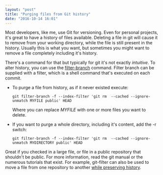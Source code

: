 ```yaml
---
layout: "post"
title: "Purging files from Git history"
date: "2016-10-14 16:01"
---
```

Most developers, like me, use Git for versioning. Even for personal projects, it's great to have a history of files available. Deleting a file in git will cause it to remove from your working directory, while the file is still present in the history. Usually this is what you want, but sometimes you might want to remove a file completely including it's history.

There's a command for that but typically for git it's not exactly _intuitive_. To alter history, you can use the [filter-branch](https://git-scm.com/docs/git-filter-branch) command. Filter branch can be supplied with a filter, which is a shell command that's executed on each commit.
- To purge a file from history, as if it never existed execute:

  `git filter-branch -f --index-filter 'git rm  --cached --ignore-unmatch MYFILE public' HEAD`

  Where you can replace _MYFILE_ with one or more files you want to delete.
- If you want to purge a whole directory, including it's content, add the -r switch:

  `git filter-branch -f --index-filter 'git rm  --cached --ignore-unmatch MYDIRECTORY public' HEAD`

Great if you checked in a large file, or file in a public repository that shouldn't be public. For more information, read the git manual or the numerous tutorials that exist. For example, git-filter can also be used to move a file from one repository to another [while preserving history](http://gbayer.com/development/moving-files-from-one-git-repository-to-another-preserving-history).
